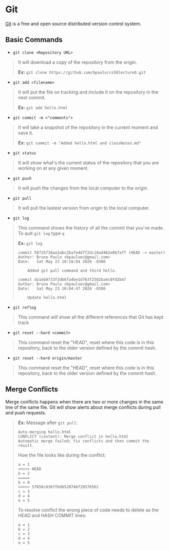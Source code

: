 # Git

[Git](https://git-scm.com/) is a free and open source distributed version control system. 


## Basic Commands

- `git clone <Repository URL>`

> It will download a copy of the repository from the origin.
>
> **Ex:** `git clone https://github.com/bpaulo/cs50lecture0.git`


- `git add <filename>`

> It will put the file on tracking and include it on the repository in the next commit.
>
> **Ex:** `git add hello.html`


- `git commit -m <"comments">`

> It will take a snapshot of the repository in the current moment and save it.
>
> **Ex:** `git commit -m "Added hello.html and classNotes.md"`


- `git status`

> It will show what's the current status of the repository that you are working on at any given moment.


- `git push` 

> It will push the changes from the local computer to the origin.


- `git pull` 

> It will pull the lastest version from origin to the local computer.


- `git log`

> This command shows the history of all the commit that you've made. To quit `git log` type `q`
>
> **Ex:** `git log`
> ```shell
> commit 58725f16aa1abc2ba7e4d7f2dc18ad462e0b7aff (HEAD -> master)
> Author: Bruno Paulo <bpauloec@gmail.com>
> Date:   Sat May 23 10:18:04 2020 -0300
>
>     Added git pull command and third hello.
>
> commit da1eb0733f3db6fa4be1d763f2582ba4c0fd2b47
> Author: Bruno Paulo <bpauloec@gmail.com>
> Date:   Sat May 23 10:04:47 2020 -0300
>
>     Update hello.html
> ``` 


- `git reflog`

> This command will show all the different references that Git has kept track


- `git reset --hard <commit>`

> This command reset the "HEAD", reset where this code is in this repository, back to the older version defined by the commit hash.

- `git reset --hard origin/master`

> This command reset the "HEAD", reset where this code is in this repository, back to the older version defined by the commit hash.


## Merge Conflicts

Merge conflicts happens when there are two or more changes in the same line of the same file. Git will show alerts about merge conflicts during pull and push requests. 

> **Ex:**
> Message after `git pull`:
> ```shell
> Auto-merging hello.html
> CONFLICT (content): Merge conflict in hello.html
> Automatic merge failed; fix conflicts and then commit the result.
> ```
> 
> How the file looks like during the conflict: 
> ```
> a = 1
> <<<<< HEAD
> b = 2
> =====
> b = 0
> >>>>> 57656c636ff6d6520746f20576562
> c = 3
> d = 4
> e = 5
> ```
> 
> To resolve conflict the wrong piece of code needs to delete as the HEAD and HASH COMMIT lines: 
> ```shell
> a = 1
> b = 2
> c = 3 
> d = 4
> e = 5
> ```